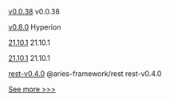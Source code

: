 
[v0.0.38](https://github.com/hyperledger/firefly-cli/releases/tag/v0.0.38) v0.0.38

[v0.8.0](https://github.com/hyperledger-labs/go-perun/releases/tag/v0.8.0) Hyperion

[21.10.1](https://github.com/hyperledger/besu/releases/tag/21.10.1) 21.10.1

[21.10.1](https://github.com/hyperledger/besu-docs/releases/tag/21.10.1) 21.10.1

[rest-v0.4.0](https://github.com/hyperledger/aries-framework-javascript-ext/releases/tag/rest-v0.4.0) @aries-framework/rest rest-v0.4.0


[See more >>>](https://start-here.hyperledger.org/releases)
